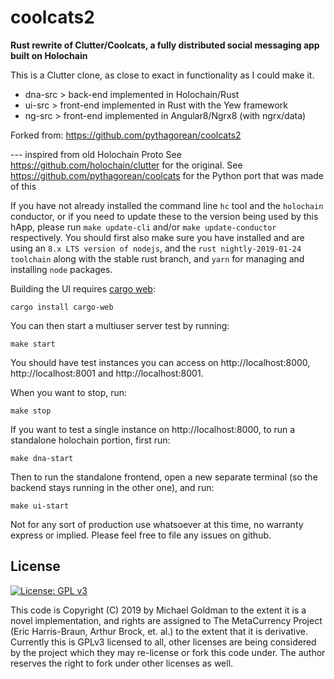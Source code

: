 # coolcats2
**Rust rewrite of Clutter/Coolcats, a fully distributed social messaging app built on Holochain**

This is a Clutter clone, as close to exact in functionality as I could make it.

- dna-src > back-end implemented in Holochain/Rust
- ui-src > front-end implemented in Rust with the Yew framework
- ng-src > front-end implemented in Angular8/Ngrx8 (with ngrx/data)

Forked from: https://github.com/pythagorean/coolcats2

--- inspired from old Holochain Proto
See https://github.com/holochain/clutter for the original.
See https://github.com/pythagorean/coolcats for the Python port that was made of this

If you have not already installed the command line `hc` tool and the `holochain` conductor, or if you need to update
these to the version being used by this hApp, please run `make update-cli` and/or `make update-conductor` respectively.
You should first also make sure you have installed and are using an `8.x LTS version of nodejs`, and the 
`rust nightly-2019-01-24 toolchain` along with the stable rust branch, and `yarn` for managing and installing `node`
packages.

Building the UI requires [cargo web](https://github.com/koute/cargo-web):

    cargo install cargo-web

You can then start a multiuser server test by running:

    make start

You should have test instances you can access on http://localhost:8000, http://localhost:8001 and http://localhost:8001.

When you want to stop, run:

    make stop

If you want to test a single instance on http://localhost:8000, to run a standalone holochain portion, first run:

    make dna-start

Then to run the standalone frontend, open a new separate terminal (so the backend stays running in the other one), 
and run:

    make ui-start

Not for any sort of production use whatsoever at this time, no warranty express or implied. Please feel free to file
any issues on github.

## License
[![License: GPL v3](https://img.shields.io/badge/License-GPL%20v3-blue.svg)](http://www.gnu.org/licenses/gpl-3.0)

This code is Copyright (C) 2019 by Michael Goldman to the extent it is a novel implementation, and rights are
assigned to The MetaCurrency Project (Eric Harris-Braun, Arthur Brock, et. al.) to the extent that it is derivative.
Currently this is GPLv3 licensed to all, other licenses are being considered by the project which they may
re-license or fork this code under. The author reserves the right to fork under other licenses as well.
